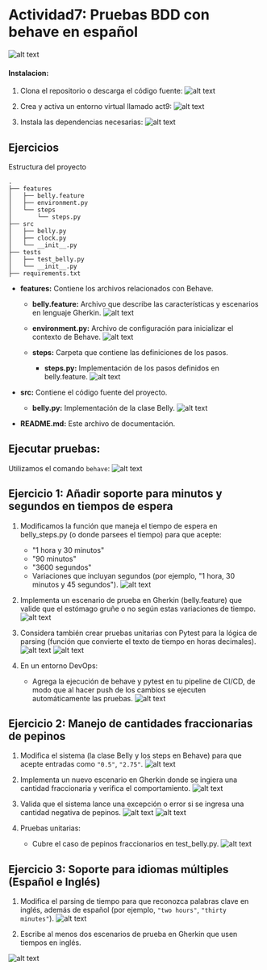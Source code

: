 # Actividad7: Pruebas BDD con behave en español
![alt text](<Imagenes act7/10.png>)

#### Instalacion:
1. Clona el repositorio o descarga el código fuente:
![alt text](<Imagenes act7/11.png>)

2. Crea y activa un entorno virtual llamado act9:
![alt text](<Imagenes act7/12.png>)

3. Instala las dependencias necesarias:
![alt text](<Imagenes act7/13.png>)



## Ejercicios
Estructura del proyecto

```
.
├── features
│   ├── belly.feature
│   ├── environment.py
│   └── steps
│       └── steps.py
├── src
│   ├── belly.py
│   ├── clock.py
│   └── __init__.py
├── tests
│   ├── test_belly.py
│   └── __init__.py
├── requirements.txt
```
* **features:** Contiene los archivos relacionados con Behave.
    * **belly.feature:** Archivo que describe las características y escenarios en lenguaje Gherkin.
    ![alt text](<Imagenes act7/14.png>)

    * **environment.py:** Archivo de configuración para inicializar el contexto de Behave.
    ![alt text](<Imagenes act7/15.png>)
    * **steps:** Carpeta que contiene las definiciones de los pasos.
        * **steps.py:** Implementación de los pasos definidos en belly.feature.
        ![alt text](<Imagenes act7/16.png>)

* **src:** Contiene el código fuente del proyecto.
    * **belly.py:** Implementación de la clase Belly.
    ![alt text](<Imagenes act7/17.png>)
* **README.md:** Este archivo de documentación.

## Ejecutar pruebas:
Utilizamos el comando `behave`:
![alt text](<Imagenes act7/18.png>)

## Ejercicio 1: Añadir soporte para minutos y segundos en tiempos de espera

1. Modificamos la función que maneja el tiempo de espera en belly_steps.py (o donde parsees el tiempo) para que acepte:
    * "1 hora y 30 minutos"
    * "90 minutos"
    * "3600 segundos"
    * Variaciones que incluyan segundos (por ejemplo, "1 hora, 30 minutos y 45 segundos").
![alt text](<Imagenes act7/19.png>)

2. Implementa un escenario de prueba en Gherkin (belly.feature) que valide que el estómago gruñe o no según estas variaciones de tiempo.
![alt text](<Imagenes act7/20.png>)

3. Considera también crear pruebas unitarias con Pytest para la lógica de parsing (función que convierte el texto de tiempo en horas decimales).
![alt text](<Imagenes act7/21.png>)
![alt text](<Imagenes act7/22.png>)

4. En un entorno DevOps:
    * Agrega la ejecución de behave y pytest en tu pipeline de CI/CD, de modo que al hacer push de los cambios se ejecuten automáticamente las pruebas.
![alt text](<Imagenes act7/23.png>)

## Ejercicio 2: Manejo de cantidades fraccionarias de pepinos

1. Modifica el sistema (la clase Belly y los steps en Behave) para que acepte entradas como `"0.5"`, `"2.75"`.
![alt text](<Imagenes act7/24.png>)

2. Implementa un nuevo escenario en Gherkin donde se ingiera una cantidad fraccionaria y verifica el comportamiento.
![alt text](<Imagenes act7/25.png>)

3. Valida que el sistema lance una excepción o error si se ingresa una cantidad negativa de pepinos.
![alt text](<Imagenes act7/26.png>)
![alt text](<Imagenes act7/27.png>)

4. Pruebas unitarias:
    * Cubre el caso de pepinos fraccionarios en test_belly.py.
![alt text](<Imagenes act7/28.png>)   

## Ejercicio 3: Soporte para idiomas múltiples (Español e Inglés)

1. Modifica el parsing de tiempo para que reconozca palabras clave en inglés, además de español (por ejemplo, `"two hours"`, `"thirty minutes"`).
![alt text](<Imagenes act7/29.png>)

2. Escribe al menos dos escenarios de prueba en Gherkin que usen tiempos en inglés.

![alt text](<Imagenes act7/30.png>)

